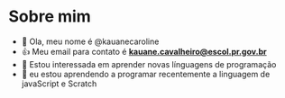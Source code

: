 # Sobre mim
- 👋 Ola, meu nome é @kauanecaroline
- :+1: Meu email para contato é **kauane.cavalheiro@escol.pr.gov.br**
- 👀 Estou interessada em aprender novas línguagens de programação
- 🌱 eu estou aprendendo a programar recentemente a linguagem de javaScript e Scratch
